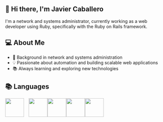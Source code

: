 ## 👋 Hi there, I'm Javier Caballero 

I'm a network and systems administrator, currently working as a web developer using Ruby, specifically with the Ruby on Rails framework.


## 💻 About Me

- 🔧 Background in network and systems administration
- 💡 Passionate about automation and building scalable web applications
- 📚 Always learning and exploring new technologies


## 📚 Languages
<img src="https://cdn.jsdelivr.net/gh/devicons/devicon@latest/icons/ruby/ruby-original.svg" style="width: 60px; margin-right: 15px;" /><img src="https://cdn.jsdelivr.net/gh/devicons/devicon@latest/icons/html5/html5-original.svg" style="width: 60px;" /><img src="https://cdn.jsdelivr.net/gh/devicons/devicon@latest/icons/css3/css3-original.svg" style="width: 60px;" /><img src="https://cdn.jsdelivr.net/gh/devicons/devicon@latest/icons/javascript/javascript-original.svg" style="width: 60px;" /><img src="https://cdn.jsdelivr.net/gh/devicons/devicon@latest/icons/php/php-original.svg" style="width: 60px;" />
          
          
          
          
          
          


<!--
**JavierCaballeroL/JavierCaballeroL** is a ✨ _special_ ✨ repository because its `README.md` (this file) appears on your GitHub profile.

Here are some ideas to get you started:

- 🔭 I’m currently working on ...
- 🌱 I’m currently learning ...
- 👯 I’m looking to collaborate on ...
- 🤔 I’m looking for help with ...
- 💬 Ask me about ...
- 📫 How to reach me: ...
- 😄 Pronouns: ...
- ⚡ Fun fact: ...
-->
